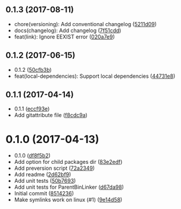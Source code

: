 <a name="0.1.3"></a>
## 0.1.3 (2017-08-11)

* chore(versioning): Add conventional changelog ([5211d09](https://github.com/nicojs/node-link-parent-bin/commit/5211d09))
* docs(changelog): Add changelog ([7f51cdd](https://github.com/nicojs/node-link-parent-bin/commit/7f51cdd))
* feat(link): Ignore EEXIST error ([020a7e9](https://github.com/nicojs/node-link-parent-bin/commit/020a7e9))



<a name="0.1.2"></a>
## 0.1.2 (2017-06-15)

* 0.1.2 ([50cfb3b](https://github.com/nicojs/node-link-parent-bin/commit/50cfb3b))
* feat(local-dependencies): Support local dependencies ([44731e8](https://github.com/nicojs/node-link-parent-bin/commit/44731e8))



<a name="0.1.1"></a>
## 0.1.1 (2017-04-14)

* 0.1.1 ([eccf93e](https://github.com/nicojs/node-link-parent-bin/commit/eccf93e))
* Add gitattribute file ([f8cdc9a](https://github.com/nicojs/node-link-parent-bin/commit/f8cdc9a))



<a name="0.1.0"></a>
# 0.1.0 (2017-04-13)

* 0.1.0 ([df8f5b2](https://github.com/nicojs/node-link-parent-bin/commit/df8f5b2))
* Add option for child packages dir ([83e2edf](https://github.com/nicojs/node-link-parent-bin/commit/83e2edf))
* Add preversion script ([72a2349](https://github.com/nicojs/node-link-parent-bin/commit/72a2349))
* Add readme ([2d62bf9](https://github.com/nicojs/node-link-parent-bin/commit/2d62bf9))
* Add unit tests ([50b7693](https://github.com/nicojs/node-link-parent-bin/commit/50b7693))
* Add unit tests for ParentBinLinker ([d67da98](https://github.com/nicojs/node-link-parent-bin/commit/d67da98))
* Initial commit ([8514236](https://github.com/nicojs/node-link-parent-bin/commit/8514236))
* Make symlinks work on linux (#1) ([9e14d58](https://github.com/nicojs/node-link-parent-bin/commit/9e14d58))



